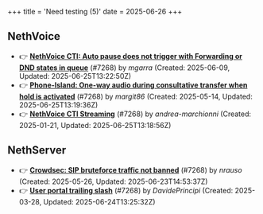 +++
title = 'Need testing (5)'
date = 2025-06-26
+++

## NethVoice
- :point_right: **[NethVoice CTI: Auto pause does not trigger with Forwarding or DND states in queue](https://github.com/NethServer/dev/issues/7497)** (#7268) by *mgarra* (Created: 2025-06-09, Updated: 2025-06-25T13:22:50Z)
- :point_right: **[Phone-Island: One-way audio during consultative transfer when hold is activated](https://github.com/NethServer/dev/issues/7462)** (#7268) by *margit86* (Created: 2025-05-14, Updated: 2025-06-25T13:19:36Z)
- :point_right: **[NethVoice CTI Streaming](https://github.com/NethServer/dev/issues/7268)** (#7268) by *andrea-marchionni* (Created: 2025-01-21, Updated: 2025-06-25T13:18:56Z)

## NethServer
- :point_right: **[Crowdsec: SIP bruteforce traffic not banned](https://github.com/NethServer/dev/issues/7481)** (#7268) by *nrauso* (Created: 2025-05-26, Updated: 2025-06-23T14:53:37Z)
- :point_right: **[User portal trailing slash](https://github.com/NethServer/dev/issues/7367)** (#7268) by *DavidePrincipi* (Created: 2025-03-28, Updated: 2025-06-24T13:25:32Z)

